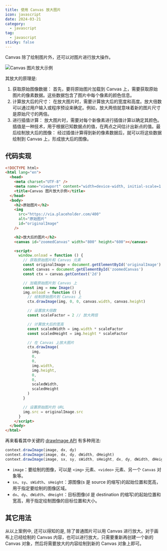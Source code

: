 ```yaml
---
title: 使用 Canvas 放大图片
icon: javascript
date: 2024-03-21
category:
  - javascript
tag:
  - javascript
sticky: false
---
```


Canvas 除了绘制图片外，还可以对图片进行放大操作。

![Canvas 图片放大示例](https://cdn.jsdelivr.net/gh/rayadaschn/blogImage@master/img/202403212055469.png)

其放大的原理是:

1. 获取原始图像数据： 首先，要将原始图片加载到 Canvas 上，需要获取原始图片的像素数据。这些数据包含了图片中每个像素的颜色信息。
2. 计算放大后的尺寸： 在放大图片时，需要计算放大后的宽度和高度。放大倍数可以通过用户输入或程序预设来确定。例如，放大两倍就意味着新的图片尺寸是原始尺寸的两倍。
3. 进行插值计算： 放大图片时，需要对每个新像素进行插值计算以确定其颜色。插值是一种技术，用于根据已知数据点的值，在两点之间估计出新点的值。最后绘制放大后的图像： 经过插值计算得到新的像素数据后，就可以将这些数据绘制到 Canvas 上，形成放大后的图像。

## 代码实现

```html
<!DOCTYPE html>
<html lang="en">
  <head>
    <meta charset="UTF-8" />
    <meta name="viewport" content="width=device-width, initial-scale=1.0" />
    <title>Canvas 图片放大示例</title>
  </head>
  <body>
    <h2>原始图片</h2>
    <img
      src="https://via.placeholder.com/400"
      alt="原始图片"
      id="originalImage"
    />

    <h2>放大后的图片</h2>
    <canvas id="zoomedCanvas" width="800" height="600"></canvas>

    <script>
      window.onload = function () {
        // 获取原始图片和 Canvas 元素
        const originalImage = document.getElementById('originalImage')
        const canvas = document.getElementById('zoomedCanvas')
        const ctx = canvas.getContext('2d')

        // 加载原始图片到 Canvas 上
        const img = new Image()
        img.onload = function () {
          // 绘制原始图片到 Canvas 上
          ctx.drawImage(img, 0, 0, canvas.width, canvas.height)

          // 设置放大倍数
          const scaleFactor = 2 // 放大两倍

          // 计算放大后的宽高
          const scaledWidth = img.width * scaleFactor
          const scaledHeight = img.height * scaleFactor

          // 在 Canvas 上放大图片
          ctx.drawImage(
            img,
            0,
            0,
            img.width,
            img.height,
            0,
            0,
            scaledWidth,
            scaledHeight
          )
        }

        // 设置原始图片的 URL
        img.src = originalImage.src
      }
    </script>
  </body>
</html>
```

再来看看其中关键的 [drawImage API](https://developer.mozilla.org/en-US/docs/Web/API/CanvasRenderingContext2D/drawImage) 有多种用法:

```js
context.drawImage(image, dx, dy)
context.drawImage(image, dx, dy, dWidth, dHeight)
context.drawImage(image, sx, sy, sWidth, sHeight, dx, dy, dWidth, dHeight)
```

- `image`：要绘制的图像，可以是 `<img>` 元素、`<video>` 元素、另一个 `Canvas` 对象等。
- `sx`、`sy`、`sWidth`、`sHeight`：源图像(s 是 source 的缩写)的起始位置和宽高，用于指定要绘制的图像区域。
- `dx`、`dy`、`dWidth`、`dHeight`：目标图像(d 是 destination 的缩写)的起始位置和宽高，用于指定绘制图像的目标位置和大小。

## 其它用法

从以上案例中, 还可以得知的是, 除了普通图片可以用 Canvas 进行放大。对于画布上已经绘制的 Canvas 内容，也可以进行放大，只需要重新再创建一个新的 Canvas 对象，然后将需要放大的内容绘制到新的 Canvas 对象上即可。
